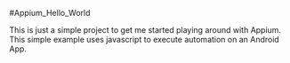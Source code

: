 #Appium_Hello_World

This is just a simple project to get me started playing around with Appium. This simple example uses javascript to execute automation on an Android App.